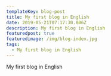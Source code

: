 ```yaml
---
templateKey: blog-post
title: My first blog in English
date: 2019-05-21T07:17:30.806Z
description: My first blog in English
featuredpost: true
featuredimage: /img/blog-index.jpg
tags:
  - My first blog in English
---
```

My first blog in English
